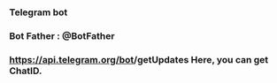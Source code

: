 ### Telegram bot
### Bot Father : @BotFather
### https://api.telegram.org/bot<token>/getUpdates  Here, you can get ChatID.
